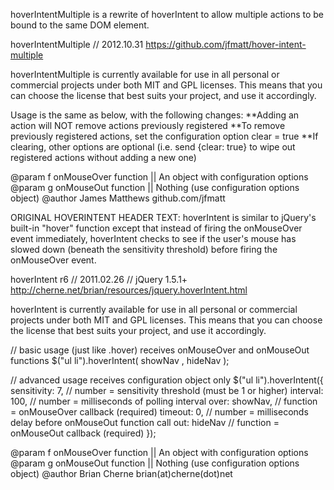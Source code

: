 hoverIntentMultiple is a rewrite of hoverIntent to allow multiple actions to be bound to the same DOM element.

hoverIntentMultiple // 2012.10.31
<https://github.com/jfmatt/hover-intent-multiple>

hoverIntentMultiple is currently available for use in all personal or commercial 
projects under both MIT and GPL licenses. This means that you can choose 
the license that best suits your project, and use it accordingly.

Usage is the same as below, with the following changes:
**Adding an action will NOT remove actions previously registered
**To remove previously registered actions, set the configuration option clear = true
**If clearing, other options are optional (i.e. send {clear: true} to wipe out registered actions
      without adding a new one)

@param  f  onMouseOver function || An object with configuration options
@param  g  onMouseOut function  || Nothing (use configuration options object)
@author    James Matthews github.com/jfmatt

ORIGINAL HOVERINTENT HEADER TEXT:
hoverIntent is similar to jQuery's built-in "hover" function except that
instead of firing the onMouseOver event immediately, hoverIntent checks
to see if the user's mouse has slowed down (beneath the sensitivity
threshold) before firing the onMouseOver event.

hoverIntent r6 // 2011.02.26 // jQuery 1.5.1+
<http://cherne.net/brian/resources/jquery.hoverIntent.html>

hoverIntent is currently available for use in all personal or commercial 
projects under both MIT and GPL licenses. This means that you can choose 
the license that best suits your project, and use it accordingly.

// basic usage (just like .hover) receives onMouseOver and onMouseOut functions
$("ul li").hoverIntent( showNav , hideNav );

// advanced usage receives configuration object only
$("ul li").hoverIntent({
  sensitivity: 7, // number = sensitivity threshold (must be 1 or higher)
  interval: 100,   // number = milliseconds of polling interval
  over: showNav,  // function = onMouseOver callback (required)
  timeout: 0,   // number = milliseconds delay before onMouseOut function call
  out: hideNav    // function = onMouseOut callback (required)
});

@param  f  onMouseOver function || An object with configuration options
@param  g  onMouseOut function  || Nothing (use configuration options object)
@author    Brian Cherne brian(at)cherne(dot)net
